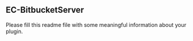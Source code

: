 ## EC-BitbucketServer

Please fill this readme file with some meaningful information about your plugin.
